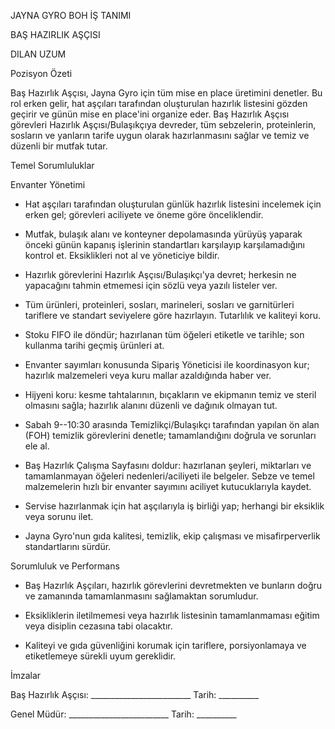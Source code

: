 JAYNA GYRO BOH İŞ TANIMI

BAŞ HAZIRLIK AŞÇISI

DILAN UZUM

Pozisyon Özeti

Baş Hazırlık Aşçısı, Jayna Gyro için tüm mise en place üretimini
denetler. Bu rol erken gelir, hat aşçıları tarafından oluşturulan
hazırlık listesini gözden geçirir ve günün mise en place'ini organize
eder. Baş Hazırlık Aşçısı görevleri Hazırlık Aşçısı/Bulaşıkçıya
devreder, tüm sebzelerin, proteinlerin, sosların ve yanların tarife
uygun olarak hazırlanmasını sağlar ve temiz ve düzenli bir mutfak tutar.

Temel Sorumluluklar

Envanter Yönetimi

-   Hat aşçıları tarafından oluşturulan günlük hazırlık listesini
    incelemek için erken gel; görevleri aciliyete ve öneme göre
    önceliklendir.

-   Mutfak, bulaşık alanı ve konteyner depolamasında yürüyüş yaparak
    önceki günün kapanış işlerinin standartları karşılayıp
    karşılamadığını kontrol et. Eksiklikleri not al ve yöneticiye
    bildir.

-   Hazırlık görevlerini Hazırlık Aşçısı/Bulaşıkçı'ya devret; herkesin
    ne yapacağını tahmin etmemesi için sözlü veya yazılı listeler ver.

-   Tüm ürünleri, proteinleri, sosları, marineleri, sosları ve
    garnitürleri tariflere ve standart seviyelere göre hazırlayın.
    Tutarlılık ve kaliteyi koru.

-   Stoku FIFO ile döndür; hazırlanan tüm öğeleri etiketle ve tarihle;
    son kullanma tarihi geçmiş ürünleri at.

-   Envanter sayımları konusunda Sipariş Yöneticisi ile koordinasyon
    kur; hazırlık malzemeleri veya kuru mallar azaldığında haber ver.

-   Hijyeni koru: kesme tahtalarının, bıçakların ve ekipmanın temiz ve
    steril olmasını sağla; hazırlık alanını düzenli ve dağınık olmayan
    tut.

-   Sabah 9--10:30 arasında Temizlikçi/Bulaşıkçı tarafından yapılan ön
    alan (FOH) temizlik görevlerini denetle; tamamlandığını doğrula ve
    sorunları ele al.

-   Baş Hazırlık Çalışma Sayfasını doldur: hazırlanan şeyleri,
    miktarları ve tamamlanmayan öğeleri nedenleri/aciliyeti ile
    belgeler. Sebze ve temel malzemelerin hızlı bir envanter sayımını
    aciliyet kutucuklarıyla kaydet.

-   Servise hazırlanmak için hat aşçılarıyla iş birliği yap; herhangi
    bir eksiklik veya sorunu ilet.

-   Jayna Gyro'nun gıda kalitesi, temizlik, ekip çalışması ve
    misafirperverlik standartlarını sürdür.

Sorumluluk ve Performans

-   Baş Hazırlık Aşçıları, hazırlık görevlerini devretmekten ve bunların
    doğru ve zamanında tamamlanmasını sağlamaktan sorumludur.

-   Eksikliklerin iletilmemesi veya hazırlık listesinin tamamlanmaması
    eğitim veya disiplin cezasına tabi olacaktır.

-   Kaliteyi ve gıda güvenliğini korumak için tariflere, porsiyonlamaya
    ve etiketlemeye sürekli uyum gereklidir.

İmzalar

Baş Hazırlık Aşçısı: \_\_\_\_\_\_\_\_\_\_\_\_\_\_\_\_\_\_\_\_\_\_\_\_\_
Tarih: \_\_\_\_\_\_\_\_\_\_

Genel Müdür: \_\_\_\_\_\_\_\_\_\_\_\_\_\_\_\_\_\_\_\_\_\_\_\_\_ Tarih:
\_\_\_\_\_\_\_\_\_\_
